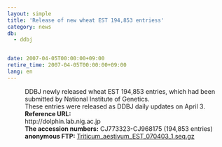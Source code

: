 ```yaml
---
layout: simple
title: 'Release of new wheat EST 194,853 entriess'
category: news
db:
  - ddbj


date: 2007-04-05T00:00:00+09:00
retire_time: 2007-04-05T00:00:00+09:00
lang: en
---
```


<html>
<dd>DDBJ newly released wheat EST 194,853 entries, which had been<br>submitted by National Institute of Genetics.<br>These entries were released as DDBJ daily updates on April 3.
<dd><b>Reference URL:</b> <br>http://dolphin.lab.nig.ac.jp
<dd><b>The accession numbers:</b> CJ773323-CJ968175 (194,853 entries)
<dd><b>anonymous FTP:</b> <a href="https://ddbj.nig.ac.jp/public/ddbj_database/mass/Triticum_aestivum_EST/">Triticum_aestivum_EST_070403_1.seq.gz</a></dd>
</dd>
</dd>
</dd>
</html>

